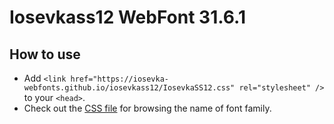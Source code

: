 # Iosevkass12 WebFont 31.6.1

## How to use

- Add `<link href="https://iosevka-webfonts.github.io/iosevkass12/IosevkaSS12.css" rel="stylesheet" />` to your `<head>`.
- Check out the [CSS file](./IosevkaSS12.css) for browsing the name of font family.
